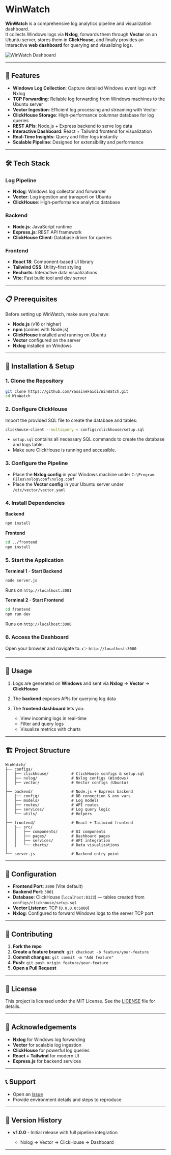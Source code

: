 # WinWatch

**WinWatch** is a comprehensive log analytics pipeline and visualization dashboard.  
It collects Windows logs via **Nxlog**, forwards them through **Vector** on an Ubuntu server, stores them in **ClickHouse**, and finally provides an interactive **web dashboard** for querying and visualizing logs.

![WinWatch Dashboard](/dashboard.png)

---

## 🚀 Features

- **Windows Log Collection**: Capture detailed Windows event logs with Nxlog
- **TCP Forwarding**: Reliable log forwarding from Windows machines to the Ubuntu server
- **Vector Ingestion**: Efficient log processing and streaming with Vector
- **ClickHouse Storage**: High-performance columnar database for log queries
- **REST APIs**: Node.js + Express backend to serve log data
- **Interactive Dashboard**: React + Tailwind frontend for visualization
- **Real-Time Insights**: Query and filter logs instantly
- **Scalable Pipeline**: Designed for extensibility and performance

---

## 🛠️ Tech Stack

### Log Pipeline
- **Nxlog**: Windows log collector and forwarder
- **Vector**: Log ingestion and transport on Ubuntu
- **ClickHouse**: High-performance analytics database

### Backend
- **Node.js**: JavaScript runtime
- **Express.js**: REST API framework
- **ClickHouse Client**: Database driver for queries

### Frontend
- **React 18**: Component-based UI library
- **Tailwind CSS**: Utility-first styling
- **Recharts**: Interactive data visualizations
- **Vite**: Fast build tool and dev server

---

## 📋 Prerequisites

Before setting up WinWatch, make sure you have:

- **Node.js** (v16 or higher)  
- **npm** (comes with Node.js)  
- **ClickHouse** installed and running on Ubuntu  
- **Vector** configured on the server  
- **Nxlog** installed on Windows  

---

## 🚀 Installation & Setup

### 1. Clone the Repository
```bash
git clone https://github.com/YassineFaidi/WinWatch.git
cd WinWatch
````

### 2. Configure ClickHouse

Import the provided SQL file to create the database and tables:

```bash
clickhouse-client --multiquery < configs/clickhouse/setup.sql
```

* `setup.sql` contains all necessary SQL commands to create the database and logs table.
* Make sure ClickHouse is running and accessible.

### 3. Configure the Pipeline

* Place the **Nxlog config** in your Windows machine under `C:\Program Files\nxlog\conf\nxlog.conf`
* Place the **Vector config** in your Ubuntu server under `/etc/vector/vector.yaml`

### 4. Install Dependencies

**Backend**

```bash
npm install
```

**Frontend**

```bash
cd ../frontend
npm install
```

### 5. Start the Application

**Terminal 1 - Start Backend**

```bash
node server.js
```

Runs on `http://localhost:3001`

**Terminal 2 - Start Frontend**

```bash
cd frontend
npm run dev
```

Runs on `http://localhost:3000`

### 6. Access the Dashboard

Open your browser and navigate to:
👉 `http://localhost:3000`

---

## 📖 Usage

1. Logs are generated on **Windows** and sent via **Nxlog** → **Vector** → **ClickHouse**
2. The **backend** exposes APIs for querying log data
3. The **frontend dashboard** lets you:

   * View incoming logs in real-time
   * Filter and query logs
   * Visualize metrics with charts

---

## 🏗️ Project Structure

```
WinWatch/
├── configs/                 
│   ├── clickhouse/          # ClickHouse configs & setup.sql
│   ├── nxlog/               # Nxlog configs (Windows)
│   ├── vector/              # Vector configs (Ubuntu)
│
├── backend/                 # Node.js + Express backend 
│   ├── config/              # DB connection & env vars
│   ├── models/              # Log models
│   ├── routes/              # API routes
│   ├── services/            # Log query logic
│   └── utils/               # Helpers
│
├── frontend/                # React + Tailwind frontend
│   ├── src/
│   │   ├── components/      # UI components
│   │   ├── pages/           # Dashboard pages
│   │   ├── services/        # API integration
│   │   └── charts/          # Data visualizations
│
└── server.js                # Backend entry point
```

---

## 🔧 Configuration

* **Frontend Port**: `3000` (Vite default)
* **Backend Port**: `3001`
* **Database**: ClickHouse (`localhost:8123`) — tables created from `configs/clickhouse/setup.sql`
* **Vector Listener**: TCP (`0.0.0.0:6000`)
* **Nxlog**: Configured to forward Windows logs to the server TCP port

---

## 🤝 Contributing

1. **Fork the repo**
2. **Create a feature branch**: `git checkout -b feature/your-feature`
3. **Commit changes**: `git commit -m "Add feature"`
4. **Push**: `git push origin feature/your-feature`
5. **Open a Pull Request**

---

## 📝 License

This project is licensed under the MIT License. See the [LICENSE](LICENSE) file for details.

---

## 🙏 Acknowledgements

* **Nxlog** for Windows log forwarding
* **Vector** for scalable log ingestion
* **ClickHouse** for powerful log queries
* **React + Tailwind** for modern UI
* **Express.js** for backend services

---

## 📞 Support

* Open an [issue](https://github.com/YassineFaidi/WinWatch/issues)
* Provide environment details and steps to reproduce

---

## 🔄 Version History

* **v1.0.0** - Initial release with full pipeline integration

  * Nxlog → Vector → ClickHouse → Dashboard

---
